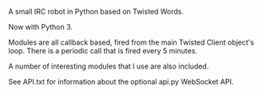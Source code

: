 A small IRC robot in Python based on Twisted Words.

Now with Python 3.

Modules are all callback based, fired from the main Twisted Client
object's loop.  There is a periodic call that is fired every 5 minutes.

A number of interesting modules that I use are also included.

See API.txt for information about the optional api.py WebSocket API.
